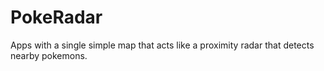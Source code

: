 # PokeRadar

Apps with a single simple map that acts like a proximity radar
that detects nearby pokemons.